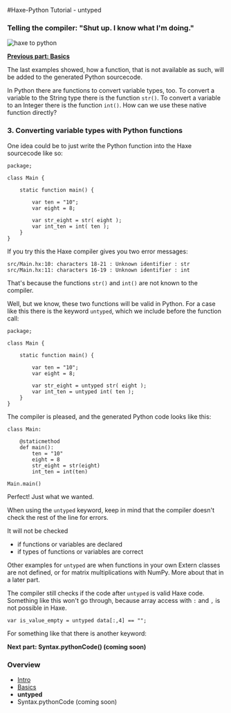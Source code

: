 #Haxe-Python Tutorial - untyped

<h3>Telling the compiler: "Shut up. I know what I'm doing."</h3>

![haxe to python](https://i.imgsafe.org/63afc9b8fb.png)

**[Previous part: Basics](https://steemit.com/programming/@kkaos/haxe-python-tutorial-basics)**

The last examples showed, how a function, that is not available as such, will be added to the generated Python sourcecode. 

In Python there are functions to convert variable types, too. To convert a variable to the String type there is the function `str()`. To convert a variable to an Integer there is the function `int()`. How can we use these native function directly?

<h3>3. Converting variable types with Python functions</h3>

One idea could be to just write the Python function into the Haxe sourcecode like so:

    package;
    
    class Main {
    	
    	static function main() {
    		
    		var ten = "10";
    		var eight = 8;
    		
    		var str_eight = str( eight );
    		var int_ten = int( ten );
    	}
    }

If you try this the Haxe compiler gives you two error messages:

    src/Main.hx:10: characters 18-21 : Unknown identifier : str  
    src/Main.hx:11: characters 16-19 : Unknown identifier : int
    
That's because the functions `str()` and `int()` are not known to the compiler.

Well, but we know, these two functions will be valid in Python. For a case like this there is the keyword `untyped`, which we include before the function call:

    package;
    
    class Main {
    	
    	static function main() {
    		
    		var ten = "10";
    		var eight = 8;
    		
    		var str_eight = untyped str( eight );
    		var int_ten = untyped int( ten );
    	}
    }

The compiler is pleased, and the generated Python code looks like this:

    class Main:
    
    	@staticmethod
    	def main():
    		ten = "10"
    		eight = 8
    		str_eight = str(eight)
    		int_ten = int(ten)
    
    Main.main()

Perfect! Just what we wanted. 

When using the `untyped` keyword, keep in mind that the compiler doesn't check the rest of the line for errors. 

It will not be checked  

* if functions or variables are declared
* if types of functions or variables are correct 

Other examples for `untyped` are when functions in your own Extern classes are not defined, or for matrix multiplications with NumPy. More about that in a later part.

The compiler still checks if the code after `untyped` is valid Haxe code. Something like this won't go through, because array access with `:` and `,` is not possible in Haxe.

    var is_value_empty = untyped data[:,4] == "";

For something like that there is another keyword:

**Next part: Syntax.pythonCode() (coming soon)**

<h3>Overview</h3>

* [Intro](https://steemit.com/programming/@kkaos/haxe-python-tutorial-intro)
* [Basics](https://steemit.com/programming/@kkaos/haxe-python-tutorial-basics)
* **untyped**
* Syntax.pythonCode (coming soon)
